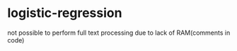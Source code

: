 # logistic-regression

not possible to perform full text processing due to lack of RAM(comments in code)
